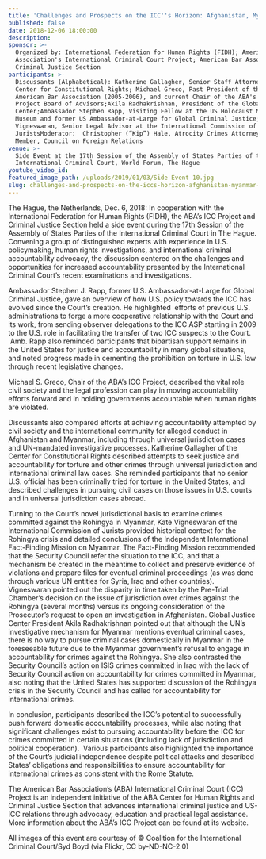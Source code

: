 ```yaml
---
title: 'Challenges and Prospects on the ICC''s Horizon: Afghanistan, Myanmar and More'
published: false
date: 2018-12-06 18:00:00
description:
sponsor: >-
  Organized by: International Federation for Human Rights (FIDH); American Bar
  Association's International Criminal Court Project; American Bar Association's
  Criminal Justice Section
participants: >-
  Discussants (Alphabetical): Katherine Gallagher, Senior Staff Attorney at the
  Center for Constitutional Rights; Michael Greco, Past President of the
  American Bar Association (2005-2006), and current Chair of the ABA's ICC
  Project Board of Advisors;Akila Radhakrishnan, President of the Global Justice
  Center;Ambassador Stephen Rapp, Visiting Fellow at the US Holocaust Memorial
  Museum and former US Ambassador-at-Large for Global Criminal Justice;Kate
  Vigneswaran, Senior Legal Advisor at the International Commission of
  JuristsModerator:  Christopher (“Kip”) Hale, Atrocity Crimes Attorney and Term
  Member, Council on Foreign Relations
venue: >-
  Side Event at the 17th Session of the Assembly of States Parties of the
  International Criminal Court, World Forum, The Hague
youtube_video_id:
featured_image_path: /uploads/2019/01/03/Side Event 10.jpg
slug: challenges-and-prospects-on-the-iccs-horizon-afghanistan-myanmar-more
---
```


The Hague, the Netherlands, Dec. 6, 2018: In cooperation with the International Federation for Human Rights (FIDH), the ABA’s ICC Project and Criminal Justice Section held a side event during the 17th Session of the Assembly of States Parties of the International Criminal Court in The Hague. Convening a group of distinguished experts with experience in U.S. policymaking, human rights investigations, and international criminal accountability advocacy, the discussion centered on the challenges and opportunities for increased accountability presented by the International Criminal Court’s recent examinations and investigations.

Ambassador Stephen J. Rapp, former U.S. Ambassador-at-Large for Global Criminal Justice, gave an overview of how U.S. policy towards the ICC has evolved since the Court’s creation. He highlighted&nbsp; efforts of previous U.S. administrations to forge a more cooperative relationship with the Court and its work, from sending observer delegations to the ICC ASP starting in 2009 to the U.S. role in facilitating the transfer of two ICC suspects to the Court. &nbsp;Amb. Rapp also reminded participants that bipartisan support remains in the United States for justice and accountability in many global situations, and noted progress made in cementing the prohibition on torture in U.S. law through recent legislative changes.

Michael S. Greco, Chair of the ABA’s ICC Project, described the vital role civil society and the legal profession can play in moving accountability efforts forward and in holding governments accountable when human rights are violated.

Discussants also compared efforts at achieving accountability attempted by civil society and the international community for alleged conduct in Afghanistan and Myanmar, including through universal jurisdiction cases and UN-mandated investigative processes. Katherine Gallagher of the Center for Constitutional Rights described attempts to seek justice and accountability for torture and other crimes through universal jurisdiction and international criminal law cases. She reminded participants that no senior U.S. official has been criminally tried for torture in the United States, and described challenges in pursuing civil cases on those issues in U.S. courts and in universal jurisdiction cases abroad.

Turning to the Court’s novel jurisdictional basis to examine crimes committed against the Rohingya in Myanmar, Kate Vigneswaran of the International Commission of Jurists provided historical context for the Rohingya crisis and detailed conclusions of the Independent International Fact-Finding Mission on Myanmar. The Fact-Finding Mission recommended that the Security Council refer the situation to the ICC, and that a mechanism be created in the meantime to collect and preserve evidence of violations and prepare files for eventual criminal proceedings (as was done through various UN entities for Syria, Iraq and other countries). Vigneswaran pointed out the disparity in time taken by the Pre-Trial Chamber’s decision on the issue of jurisdiction over crimes against the Rohingya (several months) versus its ongoing consideration of the Prosecutor’s request to open an investigation in Afghanistan. Global Justice Center President Akila Radhakrishnan pointed out that although the UN’s investigative mechanism for Myanmar mentions eventual criminal cases, there is no way to pursue criminal cases domestically in Myanmar in the foreseeable future due to the Myanmar government’s refusal to engage in accountability for crimes against the Rohingya. She also contrasted the Security Council’s action on ISIS crimes committed in Iraq with the lack of Security Council action on accountability for crimes committed in Myanmar, also noting that the United States has supported discussion of the Rohingya crisis in the Security Council and has called for accountability for international crimes.

In conclusion, participants described the ICC’s potential to successfully push forward domestic accountability processes, while also noting that significant challenges exist to pursuing accountability before the ICC for crimes committed in certain situations (including lack of jurisdiction and political cooperation).&nbsp; Various participants also highlighted the importance of the Court’s judicial independence despite political attacks and described States’ obligations and responsibilities to ensure accountability for international crimes as consistent with the Rome Statute.

The American Bar Association’s (ABA) International Criminal Court (ICC) Project is an independent initiative of the ABA Center for Human Rights and Criminal Justice Section that advances international criminal justice and US-ICC relations through advocacy, education and practical legal assistance. More information about the ABA’s ICC Project can be found at its website.

All images of this event are courtesy of &copy; Coalition for the International Criminal Court/Syd Boyd (via Flickr, CC by-ND-NC-2.0)